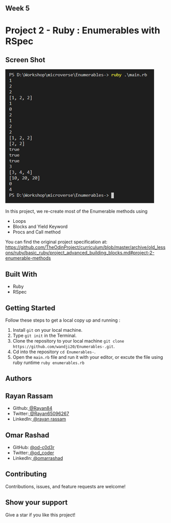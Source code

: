 [](https://img.shields.io/badge/Microverse-blueviolet)

## Week 5 

# Project 2 - Ruby : Enumerables with RSpec

## Screen Shot

![screenshot](screenshot.png)

In this project, we re-create most of the Enumerable methods using 
- Loops
- Blocks and Yield Keyword
- Procs and Call method

You can find the original project specification at: https://github.com/TheOdinProject/curriculum/blob/master/archive/old_lessons/ruby/basic_ruby/project_advanced_building_blocks.md#project-2-enumerable-methods


## Built With

- Ruby
- RSpec

## Getting Started

Follow these steps to get a local copy up and running :

1. Install `git` on your local machine.
1. Type `git init` in the Terminal.
1. Clone the repository to your local machine `git clone https://github.com/wandji20/Enumerables-.git`.
1. Cd into the repository `cd Enumerables-`.
1. Open the `main.rb` file and run it with your editor, or excute the file using ruby runtime `ruby enumerables.rb`

## Authors

## Rayan Rassam
* Github:[ @Rayan84](https://github.com/Rayan84)
* Twitter:[ @Rayan65096267](https://twitter.com/Rayan65096267)
* LinkedIn:[ @rayan rassam](https://www.linkedin.com/in/rayan-rassam-18a0a426/)


## Omar Rashad

* GitHub: [ @od-c0d3r](https://github.com/od-c0d3r)
* Twitter:[ @od_coder](https://twitter.com/od_coder)
* LinkedIn:[ @omarrashad](https://www.linkedin.com/in/omarrashad/)


## Contributing

Contributions, issues, and feature requests are welcome!

## Show your support

Give a star if you like this project!
